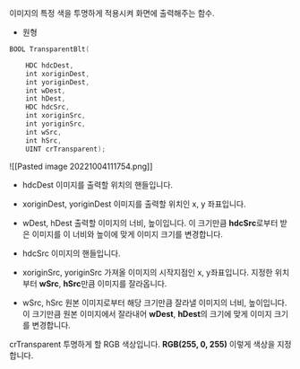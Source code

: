 이미지의 특정 색을 투명하게 적용시켜 화면에 출력해주는 함수.

- 원형

```c++
BOOL TransparentBlt(

    HDC hdcDest,
    int xoriginDest,
    int yoriginDest,
    int wDest,
    int hDest,
    HDC hdcSrc,
    int xoriginSrc,
    int yoriginSrc,
    int wSrc,
    int hSrc,
    UINT crTransparent);
```

![[Pasted image 20221004111754.png]]

- hdcDest
이미지를 출력할 위치의 핸들입니다.

- xoriginDest, yoriginDest
이미지를 출력할 위치인 x, y 좌표입니다.

- wDest, hDest
출력할 이미지의 너비, 높이입니다.
이 크기만큼 **hdcSrc**로부터 받은 이미지를 이 너비와 높이에 맞게 이미지 크기를 변경합니다.

- hdcSrc
이미지의 핸들입니다.

- xoriginSrc, yoriginSrc
가져올 이미지의 시작지점인 x, y좌표입니다.
지정한 위치부터 **wSrc**, **hSrc**만큼 이미지를 잘라옵니다.

- wSrc, hSrc
원본 이미지로부터 해당 크기만큼 잘라낼 이미지의 너비, 높이입니다.
이 크기만큼 원본 이미지에서 잘라내어 **wDest**, **hDest**의 크기에 맞게 이미지 크기를 변경합니다.

crTransparent
투명하게 할 RGB 색상입니다.
**RGB(255, 0, 255)** 이렇게 색상을 지정합니다.